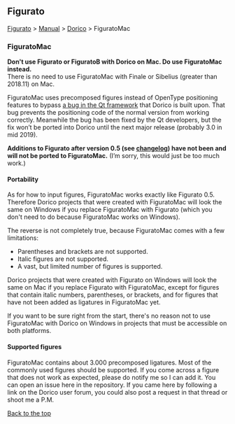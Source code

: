 ## Figurato

[Figurato](../README.md) > [Manual](manual.md) > [Dorico](dorico.md)  > FiguratoMac  

### FiguratoMac

**Don't use Figurato or FiguratoB with Dorico on Mac. Do use FiguratoMac instead.**  
There is no need to use FiguratoMac with Finale or Sibelius (greater than 2018.11) on Mac.

FiguratoMac uses precomposed figures instead of OpenType positioning features to bypass [a bug in the Qt framework](https://bugreports.qt.io/browse/QTBUG-69803) that Dorico is built upon. That bug prevents the positioning code of the normal version from working correctly. Meanwhile the bug has been fixed by the Qt developers, but the fix won’t be ported into Dorico until the next major release (probably 3.0 in mid 2019).

**Additions to Figurato after version 0.5 (see [changelog](changelog.md)) have not been and will not be ported to FiguratoMac.** (I’m sorry, this would just be too much work.)

#### Portability
As for how to input figures, FiguratoMac works exactly like Figurato 0.5. Therefore Dorico projects that were created with FiguratoMac will look the same on Windows if you replace FiguratoMac with Figurato (which you don't need to do because FiguratoMac works on Windows).

The reverse is not completely true, because FiguratoMac comes with a few limitations:

- Parentheses and brackets are not supported.
- Italic figures are not supported.
- A vast, but limited number of figures is supported.

Dorico projects that were created with Figurato on Windows will look the same on Mac if you replace Figurato with FiguratoMac, except for figures that contain italic numbers, parentheses, or brackets, and for figures that have not been added as ligatures in FiguratoMac yet.

If you want to be sure right from the start, there's no reason not to use FiguratoMac with Dorico on Windows in projects that must be accessible on both platforms.

#### Supported figures
FiguratoMac contains about 3.000 precomposed ligatures. Most of the commonly used figures should be supported. If you come across a figure that does not work as expected, please do notify me so I can add it. You can open an issue here in the repository. If you came here by following a link on the Dorico user forum, you could also post a request in that thread or shoot me a P.M.

[Back to the top](FiguratoMac.md#figurato)